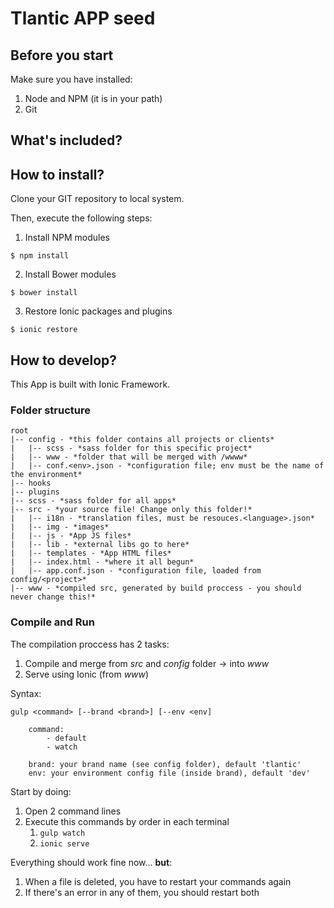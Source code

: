 # Tlantic APP seed

## Before you start
Make sure you have installed:
1. Node and NPM (it is in your path)
2. Git

## What's included?


## How to install?
Clone your GIT repository to local system.

Then, execute the following steps:
1. Install NPM modules
```
$ npm install
```
2. Install Bower modules
```
$ bower install
```
3. Restore Ionic packages and plugins
```
$ ionic restore
```

## How to develop?
This App is built with Ionic Framework.

### Folder structure
```
root
|-- config - *this folder contains all projects or clients*
|	|-- scss - *sass folder for this specific project*
|	|-- www - *folder that will be merged with /wwww*
|	|-- conf.<env>.json - *configuration file; env must be the name of the environment*
|-- hooks
|-- plugins
|-- scss - *sass folder for all apps*
|-- src - *your source file! Change only this folder!*
|	|-- i18n - *translation files, must be resouces.<language>.json*
|	|-- img - *images*
|	|-- js - *App JS files*
|	|-- lib - *external libs go to here*
|	|-- templates - *App HTML files*
|	|-- index.html - *where it all begun*
|	|-- app.conf.json - *configuration file, loaded from config/<project>*
|-- www - *compiled src, generated by build proccess - you should never change this!*
```

### Compile and Run
The compilation proccess has 2 tasks:
1. Compile and merge from *src* and *config* folder -> into *www*
2. Serve using Ionic (from *www*)

Syntax:
```
gulp <command> [--brand <brand>] [--env <env]
	
	command:
		- default
		- watch
		
	brand: your brand name (see config folder), default 'tlantic'
	env: your environment config file (inside brand), default 'dev'
```

Start by doing:
1. Open 2 command lines
2. Execute this commands by order in each terminal
	1. ```gulp watch```
	2. ```ionic serve```
	
	
Everything should work fine now... **but**:
1. When a file is deleted, you have to restart your commands again
2. If there's an error in any of them, you should restart both